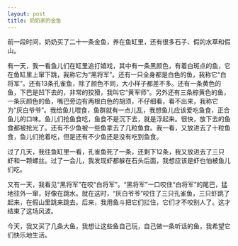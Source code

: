 ```yaml
---
layout: post
title: 奶奶家的金鱼
---
```



前一段时间，奶奶买了二十一条金鱼，养在鱼缸里，还有很多石子、假的水草和假山。

有一天，我一看鱼儿们在缸里追打嬉戏，其中有一条黑颜色，有着白斑点的鱼，它在鱼缸里上窜下跳，我称它为“黑将军”。还有一只全身都是白色的鱼，我称它“白将军”。还有13条孔雀鱼，除了颜色不同，大小样子都差不多。还有一条黄色的鱼，下巴是凹下去的，非常的狡猾，我叫它“黄军师”。另外还有三条棕黄色的鱼，一条灰颜色的鱼，嘴巴旁边有两根白色的胡须，不仔细看，看不出来，我称它为“灰白爷爷”。我给鱼儿喂食，鱼群就有一点儿乱，我想鱼儿应该爱吃鱼食，正合鱼儿的口味。鱼儿们抢鱼食吃，鱼食不是沉下去，就是浮起来。很快，放下去的鱼食都被抢光了。还有不少鱼被一些鱼拿去了几粒鱼食。我一看，又放进去了十粒鱼食，鱼儿们抢着吃，但是还有不少鱼还是没有吃到鱼食。

过了几天，我往鱼缸里一看，孔雀鱼死了一条，还剩下12条，我又放进去了三只虾和一颗螺丝。过了一会儿，我发现虾都躲在石头后面，我想应该是虾也怕被鱼儿们吃。

又有一天，我看见“黑将军”在咬“白将军”。“黑将军”一口咬住“白将军”的尾巴，猛地往外一窜，好像在跳水。就在这时，“灰白爷爷”咬住了三只孔雀鱼，三只虾跳了起来，在假山里跳来跳去。后来，我用鱼斗把它们拦住，它们才不咬别人了。这才结束了这场风波。

今天，我又买了几条大鱼，我想让这些鱼自己玩，自己做一条听话的鱼，我希望它们快乐地生活。
